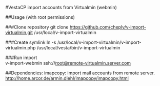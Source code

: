 #VestaCP import accounts from Virtualmin (webmin)

##Usage (with root permissions)

###Clone repository
git clone https://github.com/cheplv/v-import-virtualmin.git /usr/local/v-import-virtualmin

###Create symlink
ln -s /usr/local/v-import-virtualmin/v-import-virtualmin.php /usr/local/vesta/bin/v-import-virtualmin

###Run import  
v-import-webmin ssh://root@remote-virtualmin.server.com <user>

##Dependencies:
imapcopy: import mail accounts from remote server. http://home.arcor.de/armin.diehl/imapcopy/imapcopy.html
